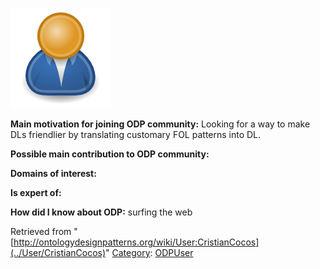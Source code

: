 [![Image:ODPUser.png](../images/a/a6/ODPUser.png)](../Image/ODPUser.png "Image:ODPUser.png")




  





__Main motivation for joining ODP community:__ Looking for a way to make DLs friendlier by translating customary FOL patterns into DL.


__Possible main contribution to ODP community:__


__Domains of interest:__


  



__Is expert of:__


  

__How did I know about ODP:__ surfing the web






Retrieved from "[http://ontologydesignpatterns.org/wiki/User:CristianCocos](../User/CristianCocos)"
 [Category](http://ontologydesignpatterns.org/wiki/Special:Categories "Special:Categories"): [ODPUser](../Category/ODPUser "Category:ODPUser")